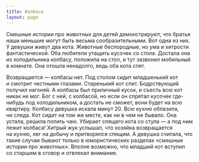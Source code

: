 ```yaml
---
title: Колбаса
layout: page
---
```


Смешные истории про животных для детей демонстрируют, что братья наши меньшие могут быть весьма сообразительными. Вот одна из&nbsp;них. У&nbsp;девушки живут два кота. Животные беспородные, но&nbsp;ума и&nbsp;хитрости фантастической. Оба любители утащить кусочек со&nbsp;стола. Достала она из&nbsp;холодильника колбасу, положила на&nbsp;стол, и&nbsp;тут зазвонил мобильный в&nbsp;комнате. Она отошла ненадолго, ведь оба кота спят.

<!--more-->

Возвращается&nbsp;&mdash; колбасы нет. Под столом сидит младшенький кот и&nbsp;смотрит честными глазами. Старенький кот спит. Бодрствующий получил нагоняй. А&nbsp;колбасы был приличный кусок, и&nbsp;съесть всю кот никак не&nbsp;мог. Бог с&nbsp;ней, с&nbsp;колбасой, но&nbsp;если он&nbsp;спрятал кусочек где-нибудь под холодильником, а&nbsp;достать не&nbsp;сможет, вони будет на&nbsp;всю квартиру. Колбасу девушка искала минут 20. Всю кухню облазила, ни&nbsp;следа. Кот сидит на&nbsp;том&nbsp;же месте, как ни&nbsp;в&nbsp;чем не&nbsp;бывало. Она устала, решила попить чаю. Убирает спящего кота со&nbsp;стула&nbsp;&mdash; а&nbsp;под ним лежит колбаса! Хитрый жук услышал, что хозяйка возвращается на&nbsp;кухню, лег на&nbsp;добычу и&nbsp;притворялся спящим. А&nbsp;девушка считала, что такие случаи бывают только в&nbsp;юмористических разделах &laquo;смешные истории про животных&raquo;. Вполне возможно, что младший кот вступил со&nbsp;старшим в&nbsp;сговор и&nbsp;отвлекал внимание.
